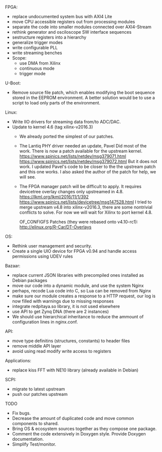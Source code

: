 FPGA:
- replace undocumented system bus with AXI4 Lite
- move CPU accessible registers out from processing modules
- separate the code into smaller modules connected over AXI4-Stream
- rethink generator and osciloscope SW interface sequences
- sestructure registers into a hierarchy
- generalize trigger modes
- write configurable PLL
- write streaming benches
- Scope:
  - use DMA from Xilinx
  - continuous mode
  - trigger mode

U-Boot:
- Remove source file patch, which enables modifying the boot
  sequence stored in the EEPROM environment.
  A better solution would be to use a script
  to load only parts of the environment.

Linux:
- Write IIO drivers for streaming data from/to ADC/DAC.
- Update to kernel 4.6 (tag xilinx-v2016.3)
  * We already ported the simplest of our patches.
  * The Lantiq PHY driver needed an update, Pavel Did most of the work.
    There is now a patch available for the upstream kernel.
    https://www.spinics.net/lists/netdev/msg379071.html
    https://www.spinics.net/lists/netdev/msg379072.html
    But it does not work. I updated Pavel's code to be closer to
    the the upstream patch and this one works.
    I also asked the author of the patch for help, we will see.
  * The FPGA manager patch will be difficult to apply.
    It requires devicetree overlay changes only upstreamed in 4.8.
    https://lkml.org/lkml/2016/11/1/392
    https://www.spinics.net/lists/devicetree/msg147528.html
    I tried to merge upstream v4.8 into xilinx-v2016.3,
    there are some nontrivial conflicts to solve.
    For now we will wait for Xilinx to port kernel 4.8.

    OF_CONFIGFS Patches (they were rebased onto v4.10-rc1):
    http://elinux.org/R-Car/DT-Overlays

OS:
- Rethink user management and security.
- Create a single UIO device for FPGA v0.94 and handle access permissions
  using UDEV rules

Bazaar:
- replace current JSON libraries with precompiled ones installed
  as Debian packages
- move our code into a dynamic module, and use the system Nginx
- perhaps, recode Lua code into C, so Lua can be removed from Nginx
- make sure our module creates a response to a HTTP request,
  our log is now filled with warnings due to missing responses
- integrate redpitaya.so library, it is not used elsewhere
- use API to get Zynq DNA (there are 2 instances)
- We should use hierarchical inheritance to reduce the ammount
  of configuration lines in nginx.conf.

API:
- move type definitins (structures, constants) to header files
- remove middle API layer
- avoid using read modify write access to registers

Applications:
- replace kiss FFT with NE10 library (already available in Debian)

SCPI:
- migrate to latest upstream
- push our patches upstream


TODO

* Fix bugs.
* Decrease the amount of duplicated code and move common components
  to shared.
* Bring OS & ecosystem sources together as they compose one package.
* Comment the code extensively in Doxygen style. Provide Doxygen
  documentation.
* Simplify Test/monitor.

